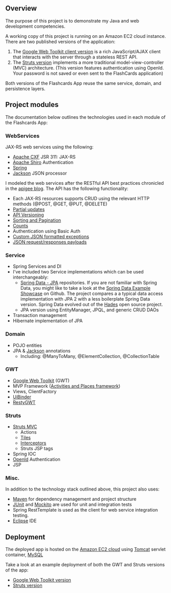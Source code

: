## Overview

The purpose of this project is to demonstrate my Java and web development competencies.

A working copy of this project is running on an Amazon EC2 cloud instance.  There are two published versions of the application:

1. The [Google Web Toolkit client version](http://www.socialflashcards.com/flashcardsgwt/) is a rich JavaScript/AJAX client that interacts with the server through a stateless REST API.
2. The [Struts version](http://www.socialflashcards.com/flashcardsstruts/) implements a more traditional model-view-controller (MVC) architecture.  (This version features authentication using OpenId.  Your password is not saved or even sent to the FlashCards application)

Both versions of the Flashcards App reuse the same service, domain, and persistence layers.

## Project modules
The documentation below outlines the technologies used in each module of the Flashcards App:

### WebServices
JAX-RS web services using the following:
* [Apache CXF](http://cxf.apache.org/docs/jax-rs.html) JSR 311: JAX-RS
* [Apache Shiro](http://shiro.apache.org/authentication-features.html) Authentication
* [Spring](http://www.springsource.org/spring-framework)
* [Jackson](http://wiki.fasterxml.com/JacksonHome) JSON processor

I modeled the web services after the RESTful API best practices chronicled in the [apigee blog](http://blog.apigee.com/).  The API has the following functionality:
* Each JAX-RS resources supports CRUD using the relevant HTTP methods (@POST, @GET, @PUT, @DELETE)
* [Partial updates](http://blog.apigee.com/detail/restful_api_design_can_your_api_give_developers_just_the_information/)
* [API Versioning](http://blog.apigee.com/detail/restful_api_design_tips_for_versioning)
* [Sorting and Pagination](http://blog.apigee.com/detail/restful_api_design_can_your_api_give_developers_just_the_information/)
* [Counts](http://blog.apigee.com/detail/restful_api_design_what_about_counts/)
* Authentication using Basic Auth
* [Custom JSON formatted exceptions](http://blog.apigee.com/detail/restful_api_design_what_about_errors/)
* [JSON request/responses payloads](http://blog.apigee.com/detail/why_you_should_build_your_next_api_using_json/)

### Service
* Spring Services and DI
* I've included two Service implementations which can be used interchangeably:
    - [Spring Data - JPA](http://www.springsource.org/spring-data/jpa) repositories. If you are not familiar with Spring Data, you might like to take a look at the [Spring Data Example Showcase](https://github.com/SpringSource/spring-data-jpa-examples/tree/master/spring-data-jpa-showcase) on Github.  The project compares a a typical data access implementation with JPA 2 with a less boilerplate Spring Data version.  Spring Data evolved out of the [Hades](https://github.com/synyx/hades) open source project.
    - JPA version using EntityManager, JPQL, and generic CRUD DAOs
* Transaction management
* Hibernate implementation of JPA

### Domain
* POJO entities
* JPA & [Jackson](https://github.com/FasterXML/jackson-annotations) annotations
    - Including: @ManyToMany, @ElementCollection, @CollectionTable

### GWT
* [Google Web Toolkit](https://developers.google.com/web-toolkit/) (GWT)
* MVP Framework ([Activities and Places framework](https://developers.google.com/web-toolkit/doc/latest/DevGuideMvpActivitiesAndPlaces))
* Views, ClientFactory
* [UiBinder](https://developers.google.com/web-toolkit/doc/latest/DevGuideUiBinder)
* [RestyGWT](http://restygwt.fusesource.org/)

### Struts
* [Struts MVC](http://struts.apache.org/)
    - Actions
    - [Tiles](http://struts.apache.org/2.x/docs/tiles-plugin.html)
    - [Interceptors](http://struts.apache.org/2.x/docs/interceptors.html)
    - Struts JSP tags
* Spring IOC
* [OpenId](http://openid.net/) Authentication
* JSP

### Misc.
In addition to the technology stack outlined above, this project also uses:
* [Maven](http://maven.apache.org/) for dependency management and project structure
* [JUnit](http://www.junit.org/) and [Mockito](http://code.google.com/p/mockito/) are used for unit and integration tests
* Spring RestTemplate is used as the client for web service integration testing.
* [Eclipse](http://www.eclipse.org/) IDE

## Deployment
The deployed app is hosted on the [Amazon EC2 cloud](http://aws.amazon.com/ec2/) using [Tomcat](http://tomcat.apache.org/) servlet container, [MySQL](http://www.mysql.com/)

Take a look at an example deployment of both the GWT and Struts versions of the app:
* [Google Web Toolkit version](http://www.socialflashcards.com/flashcardsapi/FlashCards_App.html)
* [Struts version](http://www.socialflashcards.com/flashcardsstruts/)
